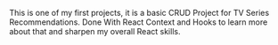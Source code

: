 This is one of my first projects, it is a basic CRUD Project for TV Series Recommendations. 
Done With React Context and Hooks to learn more about that and sharpen my overall React skills. 
